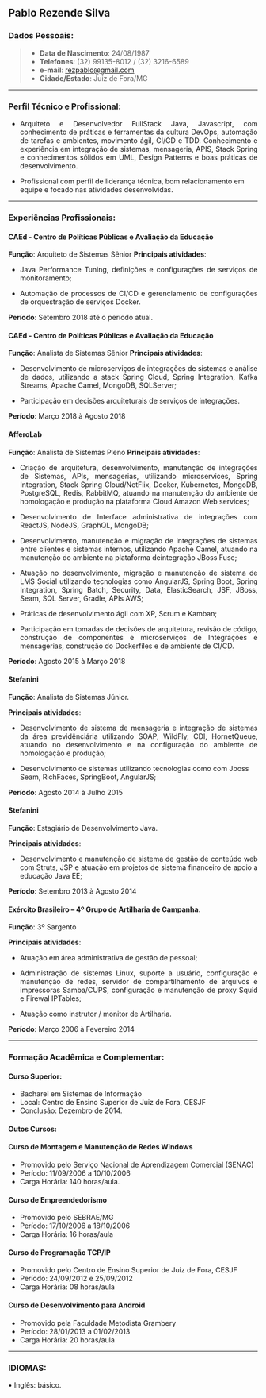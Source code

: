 Pablo Rezende Silva
---

### Dados Pessoais:
> - **Data de Nascimento**: 24/08/1987
> - **Telefones**: (32) 99135-8012 / (32) 3216-6589 
> - **e-mail**: rezpablo@gmail.com
> - **Cidade/Estado**: Juiz de Fora/MG

---
### Perfil Técnico  e Profissional: 

- <p style='text-align: justify;'>Arquiteto e Desenvolvedor FullStack Java, Javascript, com conhecimento de práticas e ferramentas da cultura DevOps, automação de tarefas e ambientes, movimento ágil, CI/CD e TDD. Conhecimento e experiência em integração de sistemas, mensageria, APIS, Stack Spring e conhecimentos sólidos em UML, Design Patterns e boas práticas de desenvolvimento. </p>
- Profissional com perfil de liderança técnica, bom relacionamento em equipe e focado nas atividades desenvolvidas.

---
### Experiências Profissionais:

#### CAEd - Centro de Políticas Públicas e Avaliação da Educação
**Função**: Arquiteto de Sistemas Sênior
**Principais atividades**: 

- <p style='text-align: justify;'> Java Performance Tuning, definições e configurações de serviços de monitoramento; </p>
-  <p style='text-align: justify;'> Automação de processos de CI/CD e gerenciamento de configurações de orquestração de serviços Docker. </p>

**Período**: Setembro 2018 até o período atual.

#### CAEd - Centro de Políticas Públicas e Avaliação da Educação
**Função**: Analista de Sistemas Sênior
**Principais atividades**: 

- <p style='text-align: justify;'> Desenvolvimento de microserviços de integrações de sistemas e análise de dados, 
                                   utilizando a stack Spring Cloud, Spring Integration, Kafka Streams, Apache Camel, 
                                   MongoDB, SQLServer; </p>
- <p style='text-align: justify;'> Participação em decisões arquiteturais de serviços de integrações. </p>

**Período**: Março 2018 à Agosto 2018

#### AfferoLab
**Função**: Analista de Sistemas Pleno
**Principais atividades**: 

- <p style='text-align: justify;'> Criação de arquitetura, desenvolvimento, manutenção de integrações de Sistemas, APIs,
                                   mensagerias, utilizando microservices, Spring Integration, Stack Spring Cloud/NetFlix, Docker,
                                   Kubernetes, MongoDB, PostgreSQL, Redis, RabbitMQ, atuando na manutenção do ambiente de
                                   homologação e produção na plataforma Cloud Amazon Web services; </p>
- <p style='text-align: justify;'> Desenvolvimento de Interface administrativa de integrações com ReactJS, NodeJS, GraphQL,
                                   MongoDB; </p>
- <p style='text-align: justify;'> Desenvolvimento, manutenção e migração de integrações de sistemas entre clientes e sistemas
                                   internos, utilizando Apache Camel, atuando na manutenção do ambiente na plataforma deintegração JBoss Fuse; </p>
- <p style='text-align: justify;'> Atuação no desenvolvimento, migração e manutenção de sistema de LMS Social utilizando
                                   tecnologias como AngularJS, Spring Boot, Spring Integration, Spring Batch, Security, Data,
                                   ElasticSearch, JSF, JBoss, Seam, SQL Server, Gradle, APIs AWS; </p>
- <p style='text-align: justify;'> Práticas de desenvolvimento ágil com XP, Scrum e Kamban;
- <p style='text-align: justify;'> Participação em tomadas de decisões de arquitetura, revisão de código, construção de
                                   componentes e microserviços de Integrações e mensagerias, construção do Dockerfiles e de
                                   ambiente de CI/CD.

**Período**: Agosto 2015 à Março 2018

#### Stefanini
**Função**: Analista de Sistemas Júnior.

**Principais atividades**: 

- <p style='text-align: justify;'> Desenvolvimento de sistema de mensageria e integração de sistemas da área previdênciária utilizando SOAP, WildFly, CDI, HornetQueue, atuando no desenvolvimento e na configuração do ambiente de homologação e produção; </p>
- Desenvolvimento de sistemas utilizando tecnologias como com Jboss Seam, RichFaces, SpringBoot, AngularJS;

**Período**: Agosto 2014 à Julho 2015

#### Stefanini

**Função**: Estagiário de Desenvolvimento Java.

**Principais atividades**: 

- <p style='text-align: justify;'> Desenvolvimento e manutenção de sistema de gestão de conteúdo web com Struts, JSP e atuação em projetos de sistema financeiro de apoio a educação Java EE; </div>

**Período**: Setembro 2013 à Agosto 2014

#### Exército Brasileiro – 4º Grupo de Artilharia de Campanha.
**Função**: 3º Sargento

**Principais atividades**: 

- <p style='text-align: justify;'> Atuação em área administrativa de gestão de pessoal; </p>
- <p style='text-align: justify;'> Administração de sistemas Linux, suporte a usuário, configuração e manutenção de redes, servidor de compartilhamento de arquivos e impressoras Samba/CUPS, configuração e manutenção de proxy Squid e Firewal IPTables; </dic>
- <p style='text-align: justify;'> Atuação como instrutor / monitor de Artilharia. </p>

**Período**: Março 2006 à Fevereiro 2014

---
### Formação Acadêmica e Complementar:

#### Curso Superior:
- Bacharel em Sistemas de Informação
- Local: Centro de Ensino Superior de Juiz de Fora, CESJF
- Conclusão: Dezembro de 2014.

#### Outos Cursos:

#### Curso de Montagem e Manutenção de Redes Windows
- Promovido pelo Serviço Nacional de Aprendizagem Comercial (SENAC)
- Período: 11/09/2006 a 10/10/2006
- Carga Horária: 140 horas/aula.

#### Curso de Empreendedorismo
- Promovido pelo SEBRAE/MG
- Período: 17/10/2006 a 18/10/2006
- Carga Horária: 16 horas/aula

#### Curso de Programação TCP/IP
- Promovido pelo Centro de Ensino Superior de Juiz de Fora, CESJF
- Período: 24/09/2012 e 25/09/2012
- Carga Horária: 08 horas/aula

#### Curso de Desenvolvimento para Android
- Promovido pela Faculdade Metodista Grambery
- Período: 28/01/2013 a 01/02/2013
- Carga Horária: 20 horas/aula

---

### IDIOMAS:

• Inglês: básico.
